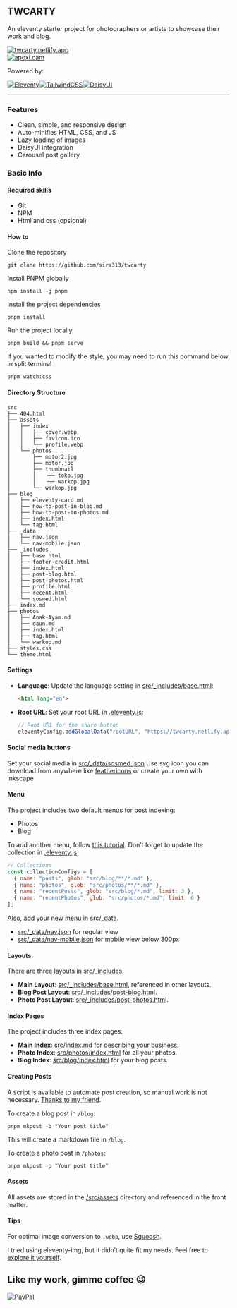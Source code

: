 ## TWCARTY
An eleventy starter project for photographers or artists to showcase their work and blog.

[![twcarty.netlify.app](https://img.shields.io/badge/LIVE-twcarty.netlify.app-blue?style=for-the-badge)](https://twcarty.netlify.app/)  
[![apoxi.cam](https://img.shields.io/badge/SAMPLE-apoxi.cam-blue?style=for-the-badge)](https://apoxi.cam/)

Powered by:

[![Eleventy](https://img.shields.io/badge/Eleventy-000000?style=for-the-badge&logo=eleventy&logoColor=white)](https://www.11ty.dev/)[![TailwindCSS](https://img.shields.io/badge/tailwindcss-%2338B2AC.svg?style=for-the-badge&logo=tailwind-css&logoColor=white)](https://tailwindcss.com/)[![DaisyUI](https://img.shields.io/badge/daisyui-5A0EF8?style=for-the-badge&logo=daisyui&logoColor=white)](https://daisyui.com/)

---

### Features
- Clean, simple, and responsive design
- Auto-minifies HTML, CSS, and JS
- Lazy loading of images
- DaisyUI integration
- Carousel post gallery

### Basic Info

#### Required skills

- Git
- NPM
- Html and css (opsional)

#### How to

Clone the repository
```
git clone https://github.com/sira313/twcarty
```
Install PNPM globally
```
npm install -g pnpm
```
Install the project dependencies
```
pnpm install
```
Run the project locally
```
pnpm build && pnpm serve
```
If you wanted to modify the style, you may need to run this command below in split terminal
```
pnpm watch:css
```

#### Directory Structure
```
src
├── 404.html
├── assets
│   ├── index
│   │   ├── cover.webp
│   │   ├── favicon.ico
│   │   └── profile.webp
│   └── photos
│       ├── motor2.jpg
│       ├── motor.jpg
│       ├── thumbnail
│       │   ├── toko.jpg
│       │   └── warkop.jpg
│       └── warkop.jpg
├── blog
│   ├── eleventy-card.md
│   ├── how-to-post-in-blog.md
│   ├── how-to-post-to-photos.md
│   ├── index.html
│   └── tag.html
├── _data
│   ├── nav.json
│   └── nav-mobile.json
├── _includes
│   ├── base.html
│   ├── footer-credit.html
│   ├── index.html
│   ├── post-blog.html
│   ├── post-photos.html
│   ├── profile.html
│   ├── recent.html
│   └── sosmed.html
├── index.md
├── photos
│   ├── Anak-Ayam.md
│   ├── daun.md
│   ├── index.html
│   ├── tag.html
│   └── warkop.md
├── styles.css
└── theme.html
```

#### Settings
- **Language**: Update the language setting in [src/_includes/base.html](https://github.com/sira313/TWCARTY/blob/main/src/_includes/base.html#L3):
  ```html
  <html lang="en">
  ```
- **Root URL**: Set your root URL in [.eleventy.js](https://github.com/sira313/TWCARTY/blob/main/.eleventy.js#L19):
  ```javascript
  // Root URL for the share button
  eleventyConfig.addGlobalData("rootURL", "https://twcarty.netlify.app");
  ```

#### Social media buttons
Set your social media in [src/_data/sosmed.json](src/_data/sosmed.json)
Use svg icon you can download from anywhere like [feathericons](https://feathericons.com
) or create your own with inkscape

#### Menu
The project includes two default menus for post indexing:
- Photos
- Blog

To add another menu, follow [this tutorial](https://www.youtube.com/watch?v=kzf9A9tkkl4). Don’t forget to update the collection in [.eleventy.js](https://github.com/sira313/TWCARTY/blob/main/.eleventy.js#L26-L27):
```javascript
// Collections
const collectionConfigs = [
  { name: "posts", glob: "src/blog/**/*.md" },
  { name: "photos", glob: "src/photos/**/*.md" },
  { name: "recentPosts", glob: "src/blog/*.md", limit: 3 },
  { name: "recentPhotos", glob: "src/photos/*.md", limit: 6 }
];
```
Also, add your new menu in [src/_data](/src/_data/).
- [src/_data/nav.json](src/_data/nav.json) for regular view
- [src/_data/nav-mobile.json](src/_data/nav.json) for mobile view below 300px

#### Layouts
There are three layouts in [src/_includes](/src/_includes/):
- **Main Layout**: [src/_includes/base.html](/src/_includes/base.html), referenced in other layouts.
- **Blog Post Layout**: [src/_includes/post-blog.html](/src/_includes/post-blog.html).
- **Photo Post Layout**: [src/_includes/post-photos.html](/src/_includes/post-photos.html).

#### Index Pages
The project includes three index pages:
- **Main Index**: [src/index.md](/src/index.md) for describing your business.
- **Photo Index**: [src/photos/index.html](/src/photos/index.html) for all your photos.
- **Blog Index**: [src/blog/index.html](/src/blog/index.html) for your blog posts.

#### Creating Posts
A script is available to automate post creation, so manual work is not necessary. [Thanks to my friend](https://github.com/mustofa-id).

To create a blog post in `/blog`:
```
pnpm mkpost -b "Your post title"
```
This will create a markdown file in `/blog`.

To create a photo post in `/photos`:
```
pnpm mkpost -p "Your post title"
```

#### Assets
All assets are stored in the [/src/assets](/src/assets/) directory and referenced in the front matter.

#### Tips
For optimal image conversion to `.webp`, use [Squoosh](https://squoosh.app/).

I tried using eleventy-img, but it didn’t quite fit my needs. Feel free to [explore it yourself](https://www.11ty.dev/docs/plugins/image/).

## Like my work, gimme coffee 😉
[![PayPal](https://img.shields.io/badge/PayPal-00457C?style=for-the-badge&logo=paypal&logoColor=white)](https://paypal.me/aflasio) 
